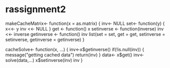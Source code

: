 # rassignment2

makeCacheMatrix<- function(x = as.matrix) {
	inv<- NULL
	set<- function(y) {
		x<<- y
		inv <<- NULL
	}
	get <- function() x
	setinverse <- function(inverse) inv <<- inverse
	getinverse <- function() inv
	list(set = set,
	get = get,
	setinverse = setinverse,
	getinverse = getinverse)
}

cacheSolve<- function(x, ...) {
	inv<-x$getinverse()
	if(!is.null(inv)) {
		message("getting cached data")
		return(inv)
	}
	data<- x$get()
	inv<- solve(data,...)
	x$setinverse(inv)
	inv
}

